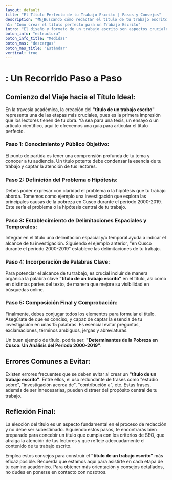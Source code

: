 ```yaml
---
layout: default
title: "El Título Perfecto de tu Trabajo Escrito | Pasos y Consejos"
description: "📚¿Buscando cómo redactar el título de tu trabajo escrito? Te decimos cómo hacerlos y evitar errores comunes. ¡Atrae lectores y sobresale en tus escritos."
h1: "Cómo crear el título perfecto para un Trabajo Escrito"
intro: "El diseño y formato de un trabajo escrito son aspectos cruciales que no debemos pasar por alto. "
boton_info: "estructura"
boton_info_title: "Medidas"
boton_mas: "descargas"
boton_mas_title: "Estándar"
vertical: true
---
```

# : Un Recorrido Paso a Paso

## Comienzo del Viaje hacia el Título Ideal:

En la travesía académica, la creación del **"título de un trabajo escrito"** representa una de las etapas más cruciales, pues es la primera impresión que los lectores tienen de tu obra. Ya sea para una tesis, un ensayo o un artículo científico, aquí te ofrecemos una guía para articular el título perfecto.

### Paso 1: Conocimiento y Público Objetivo:

El punto de partida es tener una comprensión profunda de tu tema y conocer a tu audiencia. Un título potente debe condensar la esencia de tu trabajo y captar la atención de tus lectores.

### Paso 2: Definición del Problema o Hipótesis:

Debes poder expresar con claridad el problema o la hipótesis que tu trabajo aborda. Tomemos como ejemplo una investigación que explora las principales causas de la pobreza en Cusco durante el periodo 2000-2019. Este sería el problema o la hipótesis central de tu trabajo.

### Paso 3: Establecimiento de Delimitaciones Espaciales y Temporales:

Integrar en el título una delimitación espacial y/o temporal ayuda a indicar el alcance de tu investigación. Siguiendo el ejemplo anterior, "en Cusco durante el periodo 2000-2019" establece las delimitaciones de tu trabajo.

### Paso 4: Incorporación de Palabras Clave:

Para potenciar el alcance de tu trabajo, es crucial incluir de manera orgánica la palabra clave **"título de un trabajo escrito"** en el título, así como en distintas partes del texto, de manera que mejore su visibilidad en búsquedas online.

### Paso 5: Composición Final y Comprobación:

Finalmente, debes conjugar todos los elementos para formular el título. Asegúrate de que es conciso, y capaz de captar la esencia de tu investigación en unas 15 palabras. Es esencial evitar preguntas, exclamaciones, términos ambiguos, jergas y abreviaturas.

Un buen ejemplo de título, podría ser: **"Determinantes de la Pobreza en Cusco: Un Análisis del Periodo 2000-2019"**.

## Errores Comunes a Evitar:

Existen errores frecuentes que se deben evitar al crear un **"título de un trabajo escrito"**. Entre ellos, el uso redundante de frases como "estudio sobre", "investigación acerca de", "contribución a", etc. Estas frases, además de ser innecesarias, pueden distraer del propósito central de tu trabajo.

## Reflexión Final:

La elección del título es un aspecto fundamental en el proceso de redacción y no debe ser subestimado. Siguiendo estos pasos, te encontrarás bien preparado para concebir un título que cumpla con los criterios de SEO, que atraiga la atención de tus lectores y que refleje adecuadamente el contenido de tu trabajo escrito.

Emplea estos consejos para construir el **"título de un trabajo escrito"** más eficaz posible. Recuerda que estamos aquí para asistirte en cada etapa de tu camino académico. Para obtener más orientación y consejos detallados, no dudes en ponerse en contacto con nosotros.